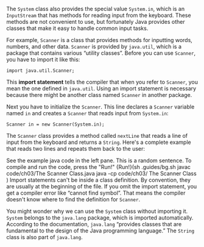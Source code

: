 The `System` class also provides the special value `System.in`, which is an `InputStream` that has methods for reading input from the keyboard. These methods are not convenient to use, but fortunately Java provides other classes that make it easy to handle common input tasks.


For example, `Scanner` is a class that provides methods for inputting words, numbers, and other data. `Scanner` is provided by `java.util`, which is a package that contains various “utility classes”. Before you can use `Scanner`, you have to import it like this:

```code
import java.util.Scanner;
```


This **import statement** tells the compiler that when you refer to `Scanner`, you mean the one defined in `java.util`. Using an import statement is necessary because there might be another class named `Scanner` in another package.

Next you have to initialize the `Scanner`. This line declares a `Scanner` variable named `in` and creates a `Scanner` that reads input from `System.in`:


```code
Scanner in = new Scanner(System.in);
```

The `Scanner` class provides a method called `nextLine` that reads a line of input from the keyboard and returns a `String`. Here's a complete example that reads two lines and repeats them back to the user:




See the example java code in the left pane. This is a random sentence. To compile and run the code, press the "Run!"
{Run!}(sh .guides/bg.sh javac code/ch03/The Scanner Class.java java -cp code/ch03/ The Scanner Class )
 Import statements can't be inside a class definition. By convention, they are usually at the beginning of the file. If you omit the import statement, you get a compiler error like “cannot find symbol”. That means the compiler doesn't know where to find the definition for `Scanner`.


You might wonder why we can use the `System` class without importing it. `System` belongs to the `java.lang` package, which is imported automatically. According to the documentation, `java.lang` “provides classes that are fundamental to the design of the Java programming language.” The `String` class is also part of `java.lang`.